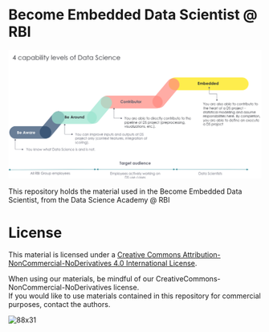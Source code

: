 # Become Embedded Data Scientist @ RBI

![](DS_Academy.png)

This repository holds the material used in the Become Embedded Data Scientist, from the Data Science Academy @ RBI

# License
This material is licensed under a [Creative Commons Attribution-NonCommercial-NoDerivatives 4.0 International License](https://creativecommons.org/licenses/by-nc-nd/4.0/). 

When using our materials, be mindful of our CreativeCommons-NonCommercial-NoDerivatives license.  
If you would like to use materials contained in this repository for commercial purposes, contact the authors.  

![88x31](https://user-images.githubusercontent.com/52350497/132087852-8891f4db-574a-47a0-bf33-3908f6f3d318.png)


